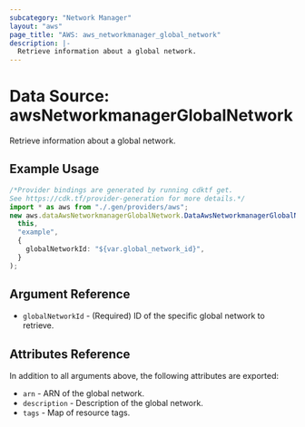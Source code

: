 ```yaml
---
subcategory: "Network Manager"
layout: "aws"
page_title: "AWS: aws_networkmanager_global_network"
description: |-
  Retrieve information about a global network.
---
```


# Data Source: awsNetworkmanagerGlobalNetwork

Retrieve information about a global network.

## Example Usage

```typescript
/*Provider bindings are generated by running cdktf get.
See https://cdk.tf/provider-generation for more details.*/
import * as aws from "./.gen/providers/aws";
new aws.dataAwsNetworkmanagerGlobalNetwork.DataAwsNetworkmanagerGlobalNetwork(
  this,
  "example",
  {
    globalNetworkId: "${var.global_network_id}",
  }
);

```

## Argument Reference

* `globalNetworkId` - (Required) ID of the specific global network to retrieve.

## Attributes Reference

In addition to all arguments above, the following attributes are exported:

* `arn` - ARN of the global network.
* `description` - Description of the global network.
* `tags` - Map of resource tags.
